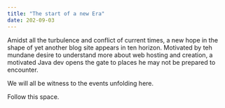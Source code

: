 ```yaml
---
title: "The start of a new Era"
date: 202-09-03
---
```


Amidst all the turbulence and conflict of current times, a new hope in the shape of yet another blog site appears in ten horizon. Motivated by teh mundane desire to understand more about web hosting and creation, a motivated Java dev opens the gate to places he may not be prepared to encounter.

We will all be witness to the events unfolding here.

Follow this space.

